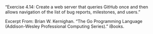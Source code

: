 “Exercise 4.14: Create a web server that queries GitHub once and then allows navigation of the list of bug reports, milestones, and users.”

Excerpt From: Brian W. Kernighan. “The Go Programming Language (Addison-Wesley Professional Computing Series).” iBooks. 
